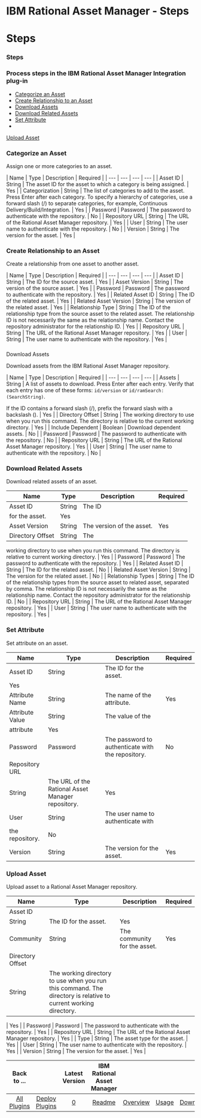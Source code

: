 
IBM Rational Asset Manager - Steps
==================================

# Steps



### Steps




 



### Process steps in the IBM Rational Asset Manager Integration plug-in


* [Categorize an 
Asset](#categorize_an_asset)
* [Create Relationship to an Asset](#create_relationship_to_an_asset)
* [Download 
Assets](#download_assets)
* [Download Related Assets](#download_related_assets)
* [Set Attribute](#set_attribute)
* 
[Upload Asset](#upload_asset)




### Categorize an Asset


Assign one or more categories to an asset.




| Name | Type
 | Description | Required |
| --- | --- | --- | --- |
| Asset ID | String | The asset ID for the asset to which a 
category is being assigned. | Yes |
| Categorization | String | The list of categories to add to the asset. Press Enter 
after each category. To specify a hierarchy of categories, use a forward slash (/) to separate categories, for example, 
Continuous Delivery/Build/Integration.
  | Yes |
| Password | Password | The password to authenticate with the 
repository. | No |
| Repository URL | String | The URL of the Rational Asset Manager repository. | Yes |
| User | String
 | The user name to authenticate with the repository. | No |
| Version | String | The version for the asset. | Yes |



### Create Relationship to an Asset


Create a relationship from one asset to another asset.




| Name | Type | 
Description | Required |
| --- | --- | --- | --- |
| Asset ID | String | The ID for the source asset. | Yes |
| Asset 
Version | String | The version of the source asset. | Yes |
| Password | Password | The password to authenticate with 
the repository. | Yes |
| Related Asset ID | String | The ID of the related asset. | Yes |
| Related Asset Version | 
String | The version of the related asset. | Yes |
| Relationship Type | String | The ID of the relationship type from 
the source asset to the related asset. The relationship ID is not necessarily the same as the relationship name. Contact
 the repository administrator for the relationship ID.
  | Yes |
| Repository URL | String | The URL of the Rational 
Asset Manager repository. | Yes |
| User | String | The user name to authenticate with the repository. | Yes |


### 
Download Assets


Download assets from the IBM Rational Asset Manager repository.




| Name | Type | Description | 
Required |
| --- | --- | --- | --- |
| Assets | String | A list of assets to download. Press Enter after each entry. 
Verify that each entry has one of these forms: `id/version` or `id/ramSearch:(SearchString)`.

If the ID contains a 
forward slash (/), prefix the forward slash with a backslash (\). | Yes |
| Directory Offset | String | The working 
directory to use when you run this command. The directory is relative to the current working directory.
  | Yes |
| 
Include Dependent | Boolean | Download dependent assets. | No |
| Password | Password | The password to authenticate 
with the repository. | No |
| Repository URL | String | The URL of the Rational Asset Manager repository. | Yes |
| User
 | String | The user name to authenticate with the repository. | No |


### Download Related Assets


Download related 
assets of an asset.




| Name | Type | Description | Required |
| --- | --- | --- | --- |
| Asset ID | String | The ID 
for the asset. | Yes |
| Asset Version | String | The version of the asset. | Yes |
| Directory Offset | String | The 
working directory to use when you run this command. The directory is relative to current working directory.
  | Yes |
| 
Password | Password | The password to authenticate with the repository. | Yes |
| Related Asset ID | String | The ID for
 the related asset. | No |
| Related Asset Version | String | The version for the related asset. | No |
| Relationship 
Types | String | The ID of the relationship types from the source asset to related asset, separated by comma. The 
relationship ID is not necessarily the same as the relationship name. Contact the repository administrator for the 
relationship ID.
  | No |
| Repository URL | String | The URL of the Rational Asset Manager repository. | Yes |
| User |
 String | The user name to authenticate with the repository. | Yes |


### Set Attribute


Set attribute on an asset.





| Name | Type | Description | Required |
| --- | --- | --- | --- |
| Asset ID | String | The ID for the asset. | 
Yes |
| Attribute Name | String | The name of the attribute. | Yes |
| Attribute Value | String | The value of the 
attribute | Yes |
| Password | Password | The password to authenticate with the repository. | No |
| Repository URL | 
String | The URL of the Rational Asset Manager repository. | Yes |
| User | String | The user name to authenticate with 
the repository. | No |
| Version | String | The version for the asset. | Yes |


### Upload Asset


Upload asset to a 
Rational Asset Manager repository.




| Name | Type | Description | Required |
| --- | --- | --- | --- |
| Asset ID | 
String | The ID for the asset. | Yes |
| Community | String | The community for the asset. | Yes |
| Directory Offset | 
String | The working directory to use when you run this command. The directory is relative to current working directory.

  | Yes |
| Password | Password | The password to authenticate with the repository. | Yes |
| Repository URL | String |
 The URL of the Rational Asset Manager repository. | Yes |
| Type | String | The asset type for the asset. | Yes |
| 
User | String | The user name to authenticate with the repository. | Yes |
| Version | String | The version for the 
asset. | Yes |





|Back to ...||Latest Version|IBM Rational Asset Manager ||||
| :---: | :---: | :---: | :---: | :---: | :---: | :---: |
|[All Plugins](../../index.md)|[Deploy Plugins](../README.md)|[0]()|[Readme](README.md)|[Overview](overview.md)|[Usage](usage.md)|[Downloads](downloads.md)|
